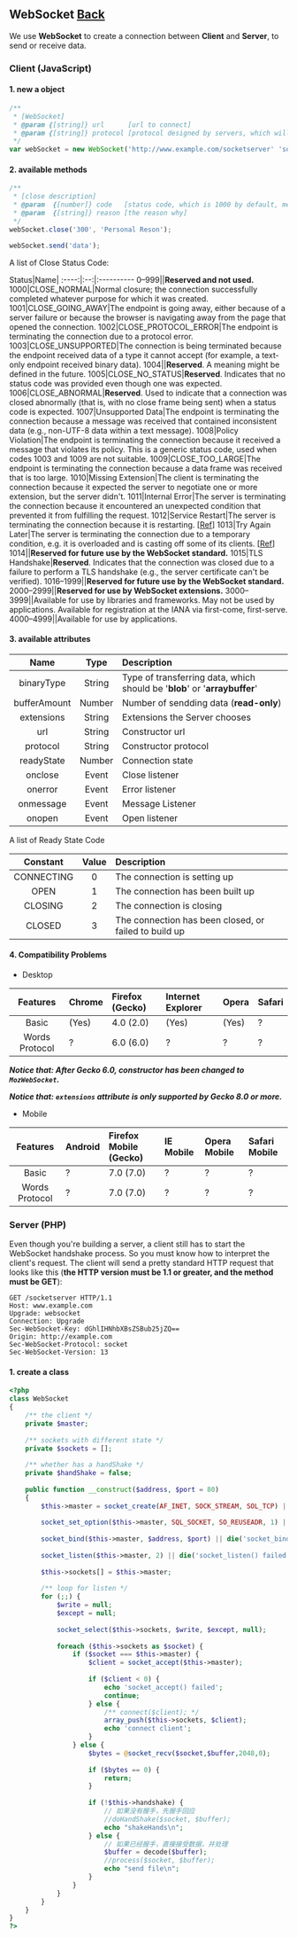 ## WebSocket [Back](./../web_api.md)

We use **WebSocket** to create a connection between **Client** and **Server**, to send or receive data.

### Client (JavaScript)

#### 1. new a object

```js
/**
 * [WebSocket]
 * @param {[string]} url      [url to connect]
 * @param {[string]} protocol [protocol designed by servers, which will be a empty string by default]
 */
var webSocket = new WebSocket('http://www.example.com/socketserver' 'socket');
```

#### 2. available methods

```js
/**
 * [close description]
 * @param  {[number]} code   [status code, which is 1000 by default, meaning normal closing]
 * @param  {[string]} reason [the reason why]
 */
webSocket.close('300', 'Personal Reson');

webSocket.send('data');
```

A list of Close Status Code:

Status|Name|
:----:|:--:|:----------
0–999||**Reserved and not used.**
1000|CLOSE_NORMAL|Normal closure; the connection successfully completed whatever purpose for which it was created.
1001|CLOSE_GOING_AWAY|The endpoint is going away, either because of a server failure or because the browser is navigating away from the page that opened the connection.
1002|CLOSE_PROTOCOL_ERROR|The endpoint is terminating the connection due to a protocol error.
1003|CLOSE_UNSUPPORTED|The connection is being terminated because the endpoint received data of a type it cannot accept (for example, a text-only endpoint received binary data).
1004||**Reserved**. A meaning might be defined in the future.
1005|CLOSE_NO_STATUS|**Reserved**.  Indicates that no status code was provided even though one was expected.
1006|CLOSE_ABNORMAL|**Reserved**. Used to indicate that a connection was closed abnormally (that is, with no close frame being sent) when a status code is expected.
1007|Unsupported Data|The endpoint is terminating the connection because a message was received that contained inconsistent data (e.g., non-UTF-8 data within a text message).
1008|Policy Violation|The endpoint is terminating the connection because it received a message that violates its policy. This is a generic status code, used when codes 1003 and 1009 are not suitable.
1009|CLOSE_TOO_LARGE|The endpoint is terminating the connection because a data frame was received that is too large.
1010|Missing Extension|The client is terminating the connection because it expected the server to negotiate one or more extension, but the server didn't.
1011|Internal Error|The server is terminating the connection because it encountered an unexpected condition that prevented it from fulfilling the request.
1012|Service Restart|The server is terminating the connection because it is restarting. [[Ref](https://www.ietf.org/mail-archive/web/hybi/current/msg09670.html)]
1013|Try Again Later|The server is terminating the connection due to a temporary condition, e.g. it is overloaded and is casting off some of its clients. [[Ref](https://www.ietf.org/mail-archive/web/hybi/current/msg09670.html)]
1014||**Reserved for future use by the WebSocket standard.**
1015|TLS Handshake|**Reserved**. Indicates that the connection was closed due to a failure to perform a TLS handshake (e.g., the server certificate can't be verified).
1016–1999||**Reserved for future use by the WebSocket standard.**
2000–2999||**Reserved for use by WebSocket extensions.**
3000–3999||Available for use by libraries and frameworks. May not be used by applications. Available for registration at the IANA via first-come, first-serve.
4000–4999||Available for use by applications.

#### 3. available attributes

Name|Type|Description
:--:|:--:|:----------
binaryType|String|Type of transferring data, which should be '**blob**' or '**arraybuffer**'
bufferAmount|Number|Number of sendding data (**read-only**)
extensions|String|Extensions the Server chooses
url|String|Constructor url
protocol|String|Constructor protocol
readyState|Number|Connection state
onclose|Event|Close listener
onerror|Event|Error listener
onmessage|Event|Message Listener
onopen|Event|Open listener

A list of Ready State Code

Constant|Value|Description
:------:|:---:|:----------
CONNECTING|0|The connection is setting up
OPEN|1|The connection has been built up
CLOSING|2|The connection is closing
CLOSED|3|The connection has been closed, or failed to build up

#### 4. Compatibility Problems

- Desktop

Features|Chrome|Firefox (Gecko)|Internet Explorer|Opera|Safari
:------:|:-----|:--------------|:----------------|:----|:-----
Basic|(Yes)|4.0 (2.0)|(Yes)|(Yes)|?
Words Protocol|?|6.0 (6.0)|?|?|?

***Notice that: After Gecko 6.0, constructor has been changed to `MozWebSocket`.***

***Notice that: `extensions` attribute is only supported by Gecko 8.0 or more.***


- Mobile

Features|Android|Firefox Mobile (Gecko)|IE Mobile|Opera Mobile|Safari Mobile
:------:|:------|:---------------------|:--------|:----|:----
Basic|?|7.0 (7.0)|?|?|?
Words Protocol|?|7.0 (7.0)|?|?|?

### Server (PHP)

Even though you're building a server, a client still has to start the WebSocket handshake process. So you must know how to interpret the client's request. The client will send a pretty standard HTTP request that looks like this (**the HTTP version must be 1.1 or greater, and the method must be GET**):

```
GET /socketserver HTTP/1.1
Host: www.example.com
Upgrade: websocket
Connection: Upgrade
Sec-WebSocket-Key: dGhlIHNhbXBsZSBub25jZQ==
Origin: http://example.com
Sec-WebSocket-Protocol: socket
Sec-WebSocket-Version: 13
```

#### 1. create a class

```php
<?php
class WebSocket
{
    /** the client */
    private $master;
    
    /** sockets with different state */
    private $sockets = [];
    
    /** whether has a handShake */
    private $handShake = false;
    
    public function __construct($address, $port = 80)
    {
        $this->master = socket_create(AF_INET, SOCK_STREAM, SOL_TCP) || die('socket_create() failed');
        
        socket_set_option($this->master, SQL_SOCKET, SO_REUSEADR, 1) || die('socket_option() failed');
        
        socket_bind($this->master, $address, $port) || die('socket_bind() failed');
        
        socket_listen($this->master, 2) || die('socket_listen() failed');
        
        $this->sockets[] = $this->master;
        
        /** loop for listen */
        for (;;) {
            $write = null;
            $except = null;
            
            socket_select($this->sockets, $write, $except, null);
            
            foreach ($this->sockets as $socket) {
                if ($socket === $this->master) {
                    $client = socket_accept($this->master);
                
                    if ($client < 0) {
                        echo 'socket_accept() failed';
                        continue;
                    } else {
                        /** connect($client); */
                        array_push($this->sockets, $client);
                        echo 'connect client';
                    }
                } else {
                    $bytes = @socket_recv($socket,$buffer,2048,0);
                   
                    if ($bytes == 0) {
                        return;
                    }
                    
                    if (!$this->handshake) {
                        // 如果没有握手，先握手回应
                        //doHandShake($socket, $buffer);
                        echo "shakeHands\n";
                    } else {
                        // 如果已经握手，直接接受数据，并处理
                        $buffer = decode($buffer);
                        //process($socket, $buffer); 
                        echo "send file\n";
                    }
                }
            }
        }
    }
}
?>
```